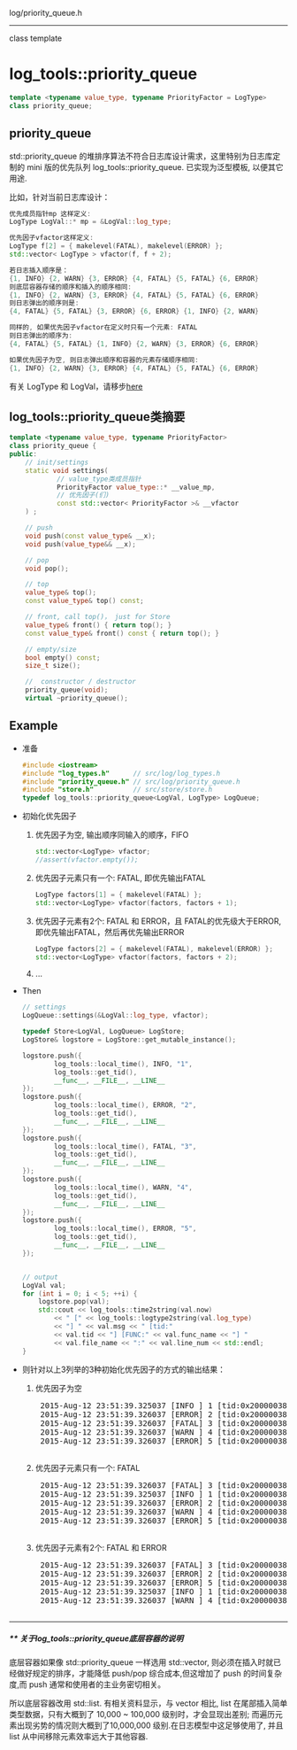 log/priority_queue.h

------------------

class template
# log_tools::priority_queue

```cpp
template <typename value_type, typename PriorityFactor = LogType>
class priority_queue;
```

## priority_queue

std::priority_queue 的堆排序算法不符合日志库设计需求，这里特别为日志库定制的 mini 版的优先队列 log_tools::priority_queue. 已实现为泛型模板, 以便其它用途.


比如，针对当前日志库设计：

```cpp
优先成员指针mp 这样定义:
LogType LogVal::* mp = &LogVal::log_type;

优先因子vfactor这样定义:
LogType f[2] = { makelevel(FATAL), makelevel(ERROR) }; 
std::vector< LogType > vfactor(f, f + 2);

若日志插入顺序是：
{1, INFO} {2, WARN} {3, ERROR} {4, FATAL} {5, FATAL} {6, ERROR}
则底层容器存储的顺序和插入的顺序相同:
{1, INFO} {2, WARN} {3, ERROR} {4, FATAL} {5, FATAL} {6, ERROR}
则日志弹出的顺序则是:
{4, FATAL} {5, FATAL} {3, ERROR} {6, ERROR} {1, INFO} {2, WARN}

同样的, 如果优先因子vfactor在定义时只有一个元素: FATAL
则日志弹出的顺序为:
{4, FATAL} {5, FATAL} {1, INFO} {2, WARN} {3, ERROR} {6, ERROR}

如果优先因子为空, 则日志弹出顺序和容器的元素存储顺序相同:
{1, INFO} {2, WARN} {3, ERROR} {4, FATAL} {5, FATAL} {6, ERROR}
```

有关 LogType 和 LogVal，请移步[here](./log_types.md)

## log_tools::priority_queue类摘要

```cpp
template <typename value_type, typename PriorityFactor>
class priority_queue {
public:
	// init/settings
	static void settings(
			// value_type类成员指针
			PriorityFactor value_type::* __value_mp,
			// 优先因子(们) 
			const std::vector< PriorityFactor >& __vfactor 
	) ;

	// push
	void push(const value_type& __x);
	void push(value_type&& __x);

	// pop
	void pop();

	// top
	value_type& top();
	const value_type& top() const;

	// front, call top()， just for Store
	value_type& front() { return top(); }
	const value_type& front() const { return top(); }

	// empty/size
	bool empty() const;
	size_t size();

	//  constructor / destructor
	priority_queue(void);
	virtual ~priority_queue();
```

## Example

* 准备 
	```cpp
	#include <iostream>
	#include "log_types.h"      // src/log/log_types.h
	#include "priority_queue.h" // src/log/priority_queue.h
	#include "store.h"          // src/store/store.h
	typedef log_tools::priority_queue<LogVal, LogType> LogQueue;
	```

* 初始化优先因子
	1. 优先因子为空, 输出顺序同输入的顺序，FIFO

		```cpp
		std::vector<LogType> vfactor;
		//assert(vfactor.empty());
		```

	2. 优先因子元素只有一个: FATAL, 即优先输出FATAL

		```cpp
		LogType factors[1] = { makelevel(FATAL) };
		std::vector<LogType> vfactor(factors, factors + 1);
		```

	3. 优先因子元素有2个: FATAL 和 ERROR，且 FATAL的优先级大于ERROR, 即优先输出FATAL，然后再优先输出ERROR

		```cpp
		LogType factors[2] = { makelevel(FATAL), makelevel(ERROR) };
		std::vector<LogType> vfactor(factors, factors + 2);
		```

	4. ...

* Then

	```cpp
	// settings
	LogQueue::settings(&LogVal::log_type, vfactor);
	
	typedef Store<LogVal, LogQueue> LogStore;
	LogStore& logstore = LogStore::get_mutable_instance();
	
	logstore.push({ 
			log_tools::local_time(), INFO, "1", 
			log_tools::get_tid(),
			__func__, __FILE__, __LINE__ 
	});
	logstore.push({
			log_tools::local_time(), ERROR, "2", 
			log_tools::get_tid(),
			__func__, __FILE__, __LINE__ 
	});
	logstore.push({ 
			log_tools::local_time(), FATAL, "3", 
			log_tools::get_tid(),
			__func__, __FILE__, __LINE__ 
	});
	logstore.push({ 
			log_tools::local_time(), WARN, "4", 
			log_tools::get_tid(),
			__func__, __FILE__, __LINE__ 
	});
	logstore.push({ 
			log_tools::local_time(), ERROR, "5", 
			log_tools::get_tid(),
			__func__, __FILE__, __LINE__ 
	});
	
	
	// output
	LogVal val;
	for (int i = 0; i < 5; ++i) {
		logstore.pop(val);
		std::cout << log_tools::time2string(val.now)
			<< " [" << log_tools::logtype2string(val.log_type) 
			<< "] " << val.msg << " [tid:" 
			<< val.tid << "] [FUNC:" << val.func_name << "] " 
			<< val.file_name << ":" << val.line_num << std::endl;
	}
	```

* 则针对以上3列举的3种初始化优先因子的方式的输出结果：
	1. 优先因子为空
		<pre>
		2015-Aug-12 23:51:39.325037 [INFO ] 1 [tid:0x20000038] [FUNC:test] demo.cpp:38
		2015-Aug-12 23:51:39.326037 [ERROR] 2 [tid:0x20000038] [FUNC:test] demo.cpp:43
		2015-Aug-12 23:51:39.326037 [FATAL] 3 [tid:0x20000038] [FUNC:test] demo.cpp:48
		2015-Aug-12 23:51:39.326037 [WARN ] 4 [tid:0x20000038] [FUNC:test] demo.cpp:53
		2015-Aug-12 23:51:39.326037 [ERROR] 5 [tid:0x20000038] [FUNC:test] demo.cpp:58
		</pre>
	2. 优先因子元素只有一个: FATAL
		<pre>
		2015-Aug-12 23:51:39.326037 [FATAL] 3 [tid:0x20000038] [FUNC:test] demo.cpp:48
		2015-Aug-12 23:51:39.325037 [INFO ] 1 [tid:0x20000038] [FUNC:test] demo.cpp:38
		2015-Aug-12 23:51:39.326037 [ERROR] 2 [tid:0x20000038] [FUNC:test] demo.cpp:43
		2015-Aug-12 23:51:39.326037 [WARN ] 4 [tid:0x20000038] [FUNC:test] demo.cpp:53
		2015-Aug-12 23:51:39.326037 [ERROR] 5 [tid:0x20000038] [FUNC:test] demo.cpp:58
		</pre>
	3. 优先因子元素有2个: FATAL 和 ERROR
		<pre>
		2015-Aug-12 23:51:39.326037 [FATAL] 3 [tid:0x20000038] [FUNC:test] demo.cpp:48
		2015-Aug-12 23:51:39.326037 [ERROR] 2 [tid:0x20000038] [FUNC:test] demo.cpp:43
		2015-Aug-12 23:51:39.326037 [ERROR] 5 [tid:0x20000038] [FUNC:test] demo.cpp:58
		2015-Aug-12 23:51:39.325037 [INFO ] 1 [tid:0x20000038] [FUNC:test] demo.cpp:38
		2015-Aug-12 23:51:39.326037 [WARN ] 4 [tid:0x20000038] [FUNC:test] demo.cpp:53
		</pre>


-------------------------------------

##### ** 关于log_tools::priority_queue底层容器的说明

底层容器如果像 std::priority_queue 一样选用 std::vector, 则必须在插入时就已经做好规定的排序，才能降低 push/pop 综合成本,但这增加了 push 的时间复杂度,而 push 通常和使用者的主业务密切相关。

所以底层容器改用 std::list. 有相关资料显示，与 vector 相比, list 在尾部插入简单类型数据，只有大概到了 10,000 ~ 100,000 级别时，才会显现出差别; 而遍历元素出现劣势的情况则大概到了10,000,000 级别.在日志模型中这足够使用了, 并且 list 从中间移除元素效率远大于其他容器.








